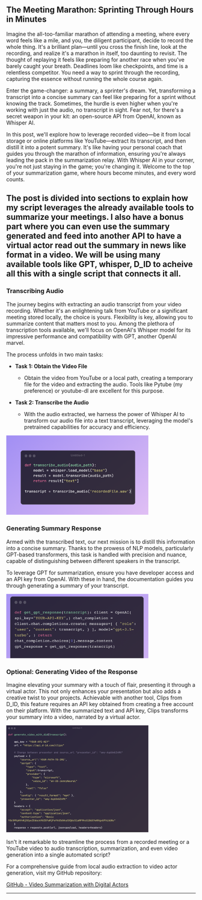 <!--Hello World! Argument1 value: transcript_summarizer-->
## The Meeting Marathon: Sprinting Through Hours in Minutes
Imagine the all-too-familiar marathon of attending a meeting, where every word feels like a mile, and you, the diligent participant, decide to record the whole thing. It's a brilliant plan—until you cross the finish line, look at the recording, and realize it's a marathon in itself, too daunting to revisit. The thought of replaying it feels like preparing for another race when you've barely caught your breath. Deadlines loom like checkpoints, and time is a relentless competitor. You need a way to sprint through the recording, capturing the essence without running the whole course again.

Enter the game-changer: a summary, a sprinter's dream. Yet, transforming a transcript into a concise summary can feel like preparing for a sprint without knowing the track. Sometimes, the hurdle is even higher when you're working with just the audio, no transcript in sight. Fear not, for there's a secret weapon in your kit: an open-source API from OpenAI, known as Whisper AI.

In this post, we'll explore how to leverage recorded video—be it from local storage or online platforms like YouTube—extract its transcript, and then distill it into a potent summary. It's like having your personal coach that guides you through the marathon of information, ensuring you're always leading the pack in the summarization relay. With Whisper AI in your corner, you're not just staying in the game; you're changing it. Welcome to the top of your summarization game, where hours become minutes, and every word counts.

The post is divided into sections to explain how my script leverages the already available tools to summarize your meetings. I also have a bonus part where you can even use the summary generated and feed into another API to have a virtual actor read out the summary in news like format in a video. 
We will be using many available tools like GPT, whisper, D_ID to acheive all this with a single script that connects it all. 
---

### Transcribing Audio
The journey begins with extracting an audio transcript from your video recording. Whether it's an enlightening talk from YouTube or a significant meeting stored locally, the choice is yours. Flexibility is key, allowing you to summarize content that matters most to you. Among the plethora of transcription tools available, we'll focus on OpenAI's Whisper model for its impressive performance and compatibility with GPT, another OpenAI marvel.

The process unfolds in two main tasks:

- **Task 1: Obtain the Video File**
  - Obtain the video from YouTube or a local path, creating a temporary file for the video and extracting the audio. Tools like Pytube (my preference) or youtube-dl are excellent for this purpose.

- **Task 2: Transcribe the Audio**
  - With the audio extracted, we harness the power of Whisper AI to transform our audio file into a text transcript, leveraging the model's pretrained capabilities for accuracy and efficiency.

<!-- ![Transcribe Method](./images/transcribe_method.png "Transcribe Method"){width = 25%} -->
<img src="./images/transcribe_method.png" alt=" Transcribe Method " width="75%"/>

### Generating Summary Response
Armed with the transcribed text, our next mission is to distill this information into a concise summary. Thanks to the prowess of NLP models, particularly GPT-based transformers, this task is handled with precision and nuance, capable of distinguishing between different speakers in the transcript.

To leverage GPT for summarization, ensure you have developer access and an API key from OpenAI. With these in hand, the documentation guides you through generating a summary of your transcript.

<!-- ![Get GPT Method](./images/get_gpt_response.png "Get GPT Method"){width = 25%} -->
<img src="./images/get_gpt_response.png" alt=" Get GPT Method " width="75%"/>

### Optional: Generating Video of the Response
Imagine elevating your summary with a touch of flair, presenting it through a virtual actor. This not only enhances your presentation but also adds a creative twist to your projects. Achievable with another tool, Clips from D_ID, this feature requires an API key obtained from creating a free account on their platform. With the summarized text and API key, Clips transforms your summary into a video, narrated by a virtual actor.

<!-- ![Generating Video Response](./images/video_generation_method.png "Generating Video Response"){width = 25%} -->
<img src="./images/video_generation_method.png" alt=" Generating Video Response " width="75%"/>

Isn't it remarkable to streamline the process from a recorded meeting or a YouTube video to audio transcription, summarization, and even video generation into a single automated script?

For a comprehensive guide from local audio extraction to video actor generation, visit my GitHub repository:

[GitHub - Video Summarization with Digital Actors](https://github.com/powerpratik/video_summarization_with_digital_actors/tree/main)

---
 
